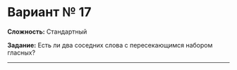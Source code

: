 # Вариант № 17
**Сложность:** Стандартный

**Задание:**  Есть ли два соседних слова с пересекающимся набором гласных?

---